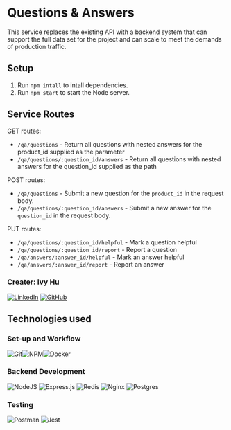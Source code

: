 # Questions & Answers
This service replaces the existing API with a backend system that can support the full data set for the project and can scale to meet the demands of production traffic.

## Setup

1. Run `npm intall` to intall dependencies.
2. Run `npm start` to start the Node server.

## Service Routes

GET routes:
* `/qa/questions` - Return all questions with nested answers for the product_id supplied as the parameter
* `/qa/questions/:question_id/answers` - Return all questions with nested answers for the question_id supplied as the path

POST routes:
* `/qa/questions` - Submit a new question for the `product_id` in the request body.
* `/qa/questions/:question_id/answers` - Submit a new answer for the `question_id` in the request body.

PUT routes:
* `/qa/questions/:question_id/helpful` - Mark a question helpful
* `/qa/questions/:question_id/report` - Report a question
* `/qa/answers/:answer_id/helpful` - Mark an answer helpful
* `/qa/answers/:answer_id/report` - Report an answer


### **Creater: Ivy Hu**
[![LinkedIn](https://img.shields.io/badge/linkedin-%230077B5.svg?style=for-the-badge&logo=linkedin&logoColor=white)](https://www.linkedin.com/in/ivyhu630/)
[![GitHub](https://img.shields.io/badge/github-%23121011.svg?style=for-the-badge&logo=github&logoColor=white)](https://github.com/ivyhu630)


## Technologies used
### **Set-up and Workflow**
![Git](https://img.shields.io/badge/git-%23F05033.svg?style=for-the-badge&logo=git&logoColor=white)![NPM](https://img.shields.io/badge/NPM-%23000000.svg?style=for-the-badge&logo=npm&logoColor=white)![Docker](https://img.shields.io/badge/docker-%230db7ed.svg?style=for-the-badge&logo=docker&logoColor=white)
### **Backend Development**
![NodeJS](https://img.shields.io/badge/node.js-6DA55F?style=for-the-badge&logo=node.js&logoColor=white)
![Express.js](https://img.shields.io/badge/express.js-%23404d59.svg?style=for-the-badge&logo=express&logoColor=%2361DAFB)
![Redis](https://img.shields.io/badge/redis-%23DD0031.svg?style=for-the-badge&logo=redis&logoColor=white)
![Nginx](https://img.shields.io/badge/nginx-%23009639.svg?style=for-the-badge&logo=nginx&logoColor=white)
![Postgres](https://img.shields.io/badge/postgres-%23316192.svg?style=for-the-badge&logo=postgresql&logoColor=white)
### **Testing**
![Postman](https://img.shields.io/badge/Postman-FF6C37?style=for-the-badge&logo=postman&logoColor=white)
![Jest](https://img.shields.io/badge/-jest-%23C21325?style=for-the-badge&logo=jest&logoColor=white)
